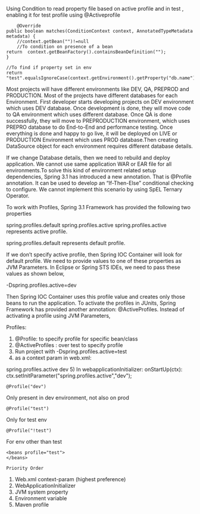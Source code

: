 Using Condition to read property file based on active profile and in test , enabling it for test profile
using @Activeprofile

     	@Override
	public boolean matches(ConditionContext context, AnnotatedTypeMetadata metadata) {
		//context.getBean("")!=null
		//To condition on presence of a bean
	return	context.getBeanFactory().containsBeanDefinition("");
	}
	
	//To find if property set in env
	return	"test".equalsIgnoreCase(context.getEnvironment().getProperty("db.name"));
	
	
Most projects will have different environments like DEV, QA, PREPROD and PRODUCTION. Most of the projects have different databases for each Environment. First developer starts developing projects on DEV environment which uses DEV database. Once development is done, they will move code to QA environment which uses different database. Once QA is done successfully, they will move to PREPRODUCTION environment, which uses PREPRO database to do End-to-End and performance testing. Once everything is done and happy to go live, it will be deployed on LIVE or PRODUCTION Environment which uses PROD database.Then creating DataSource object for each environment requires different database details.

If we change Database details, then we need to rebuild and deploy application. We cannot use same application WAR or EAR file for all environments.To solve this kind of environment related setup dependencies, Spring 3.1 has introduced a new annotation. That is @Profile annotation. It can be used to develop an “If-Then-Else” conditional checking to configure. We cannot implement this scenario by using SpEL Ternary Operator.

To work with Profiles, Spring 3.1 Framework has provided the following two properties

spring.profiles.default
spring.profiles.active
spring.profiles.active represents active profile.

spring.profiles.default represents default profile.

If we don’t specify active profile, then Spring IOC Container will look for default profile. We need to provide values to one of these properties as JVM Parameters. In Eclipse or Spring STS IDEs, we need to pass these values as shown below,

-Dspring.profiles.active=dev

Then Spring IOC Container uses this profile value and creates only those beans to run the application. To activate the profiles in JUnits, Spring Framework has provided another annotation: @ActiveProfiles. Instead of activating a profile using JVM Parameters,

Profiles:
1) @Profile: to specify profile for specific bean/class
2) @ActiveProfiles : over test to specify profile
3) Run project with -Dspring.profiles.active=test
4) as a context param in web.xml: 
<context-param>
<param-name>spring.profiles.active</param-name>
<param-value>dev</param-value>
</context-param>
5) In webapplicationInitializer: onStartUp(ctx): ctx.setInitParameter("spring.profiles.active","dev");



    @Profile("dev") 
    
Only present in dev environment, not also on prod

	@Profile("test")
Only for test env

	@Profile("!test")
For env other than test

	<beans profile="test">
	</beans>

	Priority Order
1) Web.xml context-param (highest preference)
2) WebApplicationInitializer
3) JVM system property
4) Environment variable
5) Maven profile


	

